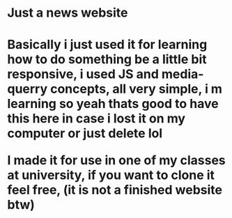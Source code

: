 <h1>Just a news website<h1/>

<p>Basically i just used it for learning how to do something be a little bit responsive, i used JS and media-querry concepts, 
all very simple, i m learning so yeah thats good to have this here in case i lost it on my computer or just delete lol</p>

<p>I made it for use in one of my classes at university, if you want to clone it feel free, (it is not a finished website btw)</p>
